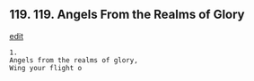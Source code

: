 
## 119.  119. Angels From the Realms of Glory
[edit](https://docs.google.com/document/d/1qLcbEHvU4eH3UFN8U167E5OWQMzecQ1A/edit?mode=html)






    1.
    Angels from the realms of glory,
    Wing your flight o
